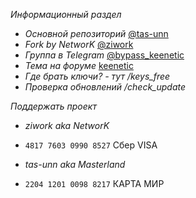 *Информационный раздел* 

- *Основной репозиторий* [@tas-unn](https://github.com/tas-unn/bypass_keenetic)
- *Fork by NetworK* [@ziwork](https://github.com/ziwork/bypass_keenetic)
- *Группа в Telegram* [@bypass_keenetic](https://t.me/bypass_keenetic)
- *Тема на форуме* [keenetic](https://forum.keenetic.com/topic/14672-%D0%BE%D0%B1%D1%85%D0%BE%D0%B4%D0%B0-%D0%B1%D0%BB%D0%BE%D0%BA%D0%B8%D1%80%D0%BE%D0%B2%D0%BE%D0%BA-%D0%BC%D0%BD%D0%BE%D0%B3%D0%BE-%D0%BD%D0%B5-%D0%B1%D1%8B%D0%B2%D0%B0%D0%B5%D1%82/)
- *Где брать ключи? - тут /keys_free*
- *Проверка обновлений /check_update*

*Поддержать проект*
- *ziwork aka NetworK*
- `4817 7603 0990 8527` Сбер VISA

- *tas-unn aka Masterland*
- `2204 1201 0098 8217` КАРТА МИР

